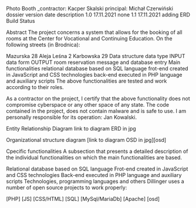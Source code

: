 Photo Booth
_contractor: Kacper Skalski
principal: Michał Czerwiński
dossier version	date	description
1.0	17.11.2021	none
1.1	17.11.2021	adding ERD
Build Status

Abstract
The project concerns a system that allows for the booking of all rooms at the Center for Vocational and Continuing Education. On the following streets (in Brodnica):

Mazurska 28
Aleja Leśna 2
Karbowska 29
Data structure
data	type
INPUT	data form
OUTPUT	room reservation message and database entry
Main functionalities
relational database based on SQL language
frot-end created in JavaScript and CSS technologies
back-end executed in PHP language and auxiliary scripts
The above functionalities are tested and work according to their roles.

As a contractor on the project, I certify that the above functionality does not compromise cyberspace or any other space of any state. The code contained in the project, does not contain malware and is safe to use. I am personally responsible for its operation: Jan Kowalski.

Entity Relationship Diagram
link to diagram ERD in jpg

Organizational structure diagram
[link to diagram OSD in jpg][osd]

Cpecific functionalities
A subsection that presents a detailed description of the individual functionalities on which the main functionalities are based.

Relational database based on SQL language
Frot-end created in JavaScript and CSS technologies
Back-end executed in PHP language and auxiliary scripts
Technologies, programming languages and others
Dillinger uses a number of open source projects to work properly:

[PHP]
[JS]
[CSS/HTML]
[SQL]
[MySql/MariaDb]
[Apache]
[osd]
